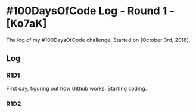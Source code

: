 # #100DaysOfCode Log - Round 1 - [Ko7aK]

The log of my #100DaysOfCode challenge. Started on [October 3rd, 2018].

## Log

### R1D1 
First day, figuring out how Github works. Starting coding.

### R1D2
